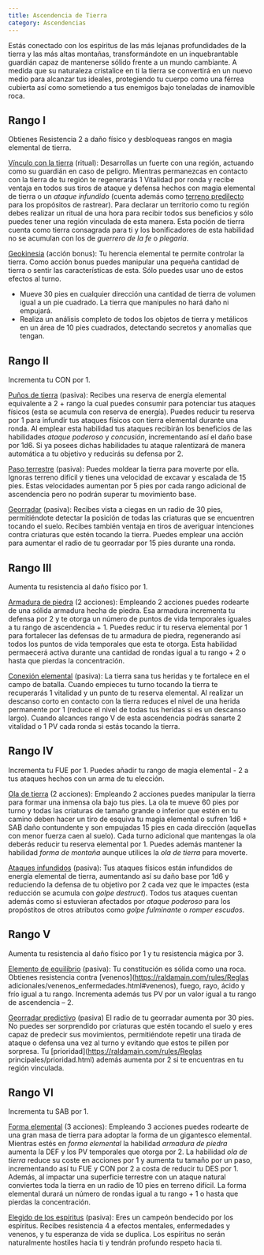 ```yaml
---
title: Ascendencia de Tierra
category: Ascendencias
---
```


Estás conectado con los espíritus de las más lejanas profundidades de la tierra y las más altas montañas, transformándote en un inquebrantable guardián capaz de mantenerse sólido frente a un mundo cambiante. A medida que su naturaleza cristalice en ti la tierra se convertirá en un nuevo medio para alcanzar tus ideales, protegiendo tu cuerpo como una férrea cubierta así como sometiendo a tus enemigos bajo toneladas de inamovible roca.

## Rango I

Obtienes Resistencia 2 a daño físico y desbloqueas rangos en magia elemental de tierra.

<u>Vínculo con la tierra</u> (ritual): Desarrollas un fuerte con una región, actuando como su guardián en caso de peligro. Mientras permanezcas en contacto con la tierra de tu región te regenerarás 1 Vitalidad por ronda y recibe ventaja en todos sus tiros de ataque y defensa hechos con magia elemental de tierra o un *ataque infundido* (cuenta además como [terreno predilecto](https://raldamain.com/rules/Rangos/Combate/rastrear.html#rango-i) para los propósitos de rastrear). Para declarar un territorio como tu región debes realizar un ritual de una hora para recibir todos sus beneficios y sólo puedes tener una región vinculada de esta manera. Esta poción de tierra cuenta como tierra consagrada para ti y los bonificadores de esta habilidad no se acumulan con los de *guerrero de la fe* o *plegaria*.

<u>Geokinesia</u> (acción bonus): Tu herencia elemental te permite controlar la tierra. Como acción bonus puedes manipular una pequeña cantidad de tierra o sentir las características de esta. Sólo puedes usar uno de estos efectos al turno.

- Mueve 30 pies en cualquier dirección una cantidad de tierra de volumen igual a un pie cuadrado. La tierra que manipules no hará daño ni empujará. 
- Realiza un análisis completo de todos los objetos de tierra y metálicos en un área de 10 pies cuadrados, detectando secretos y anomalías que tengan.

## Rango II

Incrementa tu CON por 1.

<u>Puños de tierra</u> (pasiva): Recibes una reserva de energía elemental equivalente a 2 + rango la cual puedes consumir para potenciar tus ataques físicos (esta se acumula con reserva de energía). Puedes reducir tu reserva por 1 para infundir tus ataques físicos con tierra elemental durante una ronda. Al emplear esta habilidad tus ataques recibirán los beneficios de las habilidades *ataque poderoso* y *concusión*, incrementando así el daño base por 1d6. Si ya posees dichas habilidades tu ataque ralentizará de manera automática a tu objetivo y reducirás su defensa por 2.

<u>Paso terrestre</u> (pasiva): Puedes moldear la tierra para moverte por ella. Ignoras terreno difícil y tienes una velocidad de excavar y escalada de 15 pies. Estas velocidades aumentan por 5 pies por cada rango adicional de ascendencia pero no podrán superar tu movimiento base.

<u>Georradar</u> (pasiva): Recibes vista a ciegas en un radio de 30 pies, permitiéndote detectar la posición de todas las criaturas que se encuentren tocando el suelo. Recibes también ventaja en tiros de averiguar intenciones contra criaturas que estén tocando la tierra. Puedes emplear una acción para aumentar el radio de tu georradar por 15 pies durante una ronda.

## Rango III 

Aumenta tu resistencia al daño físico por 1.

<u>Armadura de piedra</u> (2 acciones): Empleando 2 acciones puedes rodearte de una sólida armadura hecha de piedra. Esa armadura incrementa tu defensa por 2 y te otorga un número de puntos de vida temporales iguales a tu rango de ascendencia + 1. Puedes reduc ir tu reserva elemental por 1 para fortalecer las defensas de tu armadura de piedra, regenerando así todos los puntos de vida temporales que esta te otorga. Esta habilidad permaecerá activa durante una cantidad de rondas igual a tu rango + 2 o hasta que pierdas la concentración.

<u>Conexión elemental</u> (pasiva): La tierra sana tus heridas y te fortalece en el campo de batalla. Cuando empieces tu turno tocando la tierra te recuperarás 1 vitalidad y un punto de tu reserva elemental. Al realizar un descanso corto en contacto con la tierra reduces el nivel de una herida permanente por 1 (reduce el nivel de todas tus heridas si es un descanso largo). Cuando alcances rango V de esta ascendencia podrás sanarte 2 vitalidad o 1 PV cada ronda si estás tocando la tierra.

## Rango IV 

Incrementa tu FUE por 1. Puedes añadir tu rango de magia elemental - 2 a tus ataques hechos con un arma de tu elección.

<u>Ola de tierra</u> (2 acciones): Empleando 2 acciones puedes manipular la tierra para formar una inmensa ola bajo tus pies. La ola te mueve 60 pies por turno y todas las criaturas de tamaño grande o inferior que estén en tu camino deben hacer un tiro de esquiva tu magia elemental o sufren 1d6 + SAB daño contundente y son empujadas 15 pies en cada dirección (aquellas con menor fuerza caen al suelo). Cada turno adicional que mantengas la ola deberás reducir tu reserva elemental por 1. Puedes además mantener la habilidad *forma de montaña* aunque utilices la *ola de tierra* para moverte.

<u>Ataques infundidos</u> (pasiva): Tus ataques físicos están infundidos de energía elemental de tierra, aumentando así su daño base por 1d6 y reduciendo la defensa de tu objetivo por 2 cada vez que le impactes (esta reducción se acumula con *golpe destruct*). Todos tus ataques cuentan además como si estuvieran afectados por *ataque poderoso* para los propóstitos de otros atributos como *golpe fulminante* o *romper escudos*.

## Rango V

Aumenta tu resistencia al daño físico por 1 y tu resistencia mágica por 3.

<u>Elemento de equilibrio</u> (pasiva): Tu constitución es sólida como una roca. Obtienes resistencia contra [venenos](https://raldamain.com/rules/Reglas adicionales/venenos_enfermedades.html#venenos), fuego, rayo, ácido y frío igual a tu rango. Incrementa además tus PV por un valor igual a tu rango de ascendencia – 2.

<u>Georradar predictivo</u> (pasiva) El radio de tu georradar aumenta por 30 pies. No puedes ser sorprendido por criaturas que estén tocando el suelo y eres capaz de predecir sus movimientos, permitiéndote repetir una tirada de ataque o defensa una vez al turno y evitando que estos te pillen por sorpresa. Tu [prioridad](https://raldamain.com/rules/Reglas principales/prioridad.html) además aumenta por 2 si te encuentras en tu región vinculada.

## Rango VI

Incrementa tu SAB por 1.

<u>Forma elemental</u> (3 acciones): Empleando 3 acciones puedes rodearte de una gran masa de tierra para adoptar la forma de un gigantesco elemental. Mientras estés en *forma elemental* la habilidad *armadura de piedra* aumenta la DEF y los PV temporales que otorga por 2. La habilidad *ola de tierra* reduce su coste en acciones por 1 y aumenta tu tamaño por un paso, incrementando así tu FUE y CON por 2 a costa de reducir tu DES por 1. Además, al impactar una superficie terrestre con un ataque natural conviertes toda la tierra en un radio de 10 pies en terreno difícil. La forma elemental durará un número de rondas igual a tu rango + 1 o hasta que pierdas la concentración.

<u>Elegido de los espíritus</u> (pasiva): Eres un campeón bendecido por los espíritus. Recibes resistencia 4 a efectos mentales, enfermedades y venenos, y tu esperanza de vida se duplica. Los espíritus no serán naturalmente hostiles hacia ti y tendrán profundo respeto hacia ti.